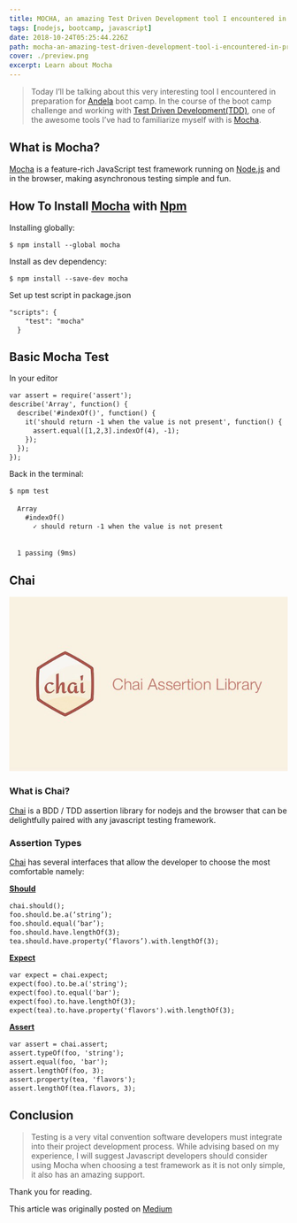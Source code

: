 ```yaml
---
title: MOCHA, an amazing Test Driven Development tool I encountered in preparation for Andela boot camp.
tags: [nodejs, bootcamp, javascript]
date: 2018-10-24T05:25:44.226Z
path: mocha-an-amazing-test-driven-development-tool-i-encountered-in-preparation-for-andela-boot-camp.
cover: ./preview.png
excerpt: Learn about Mocha
---
```


> Today I’ll be talking about this very interesting tool I encountered in preparation for [Andela](https://andela.com/) boot camp. In the course of the boot camp challenge and working with [Test Driven Development(TDD)](https://technologyconversations.com/2013/12/20/test-driven-development-tdd-example-walkthrough), one of the awesome tools I’ve had to familiarize myself with is [Mocha](https://mochajs.org/).


## What is Mocha?

[Mocha](https://mochajs.org/) is a feature-rich JavaScript test framework running on [Node.js](https://nodejs.org/en/) and in the browser, making asynchronous testing simple and fun.

## How To Install [Mocha](https://mochajs.org/) with [Npm](https://nodejs.org/en/)

Installing globally:

```
$ npm install --global mocha
```

Install as dev dependency:

```
$ npm install --save-dev mocha
```

Set up test script in package.json

```
"scripts": {
    "test": "mocha"
  }
  ```

  ## Basic Mocha Test
In your editor

```
var assert = require('assert');
describe('Array', function() {
  describe('#indexOf()', function() {
    it('should return -1 when the value is not present', function() {
      assert.equal([1,2,3].indexOf(4), -1);
    });
  });
});
```
Back in the terminal:

```
$ npm test

  Array
    #indexOf()
      ✓ should return -1 when the value is not present


  1 passing (9ms)
  ```

  ## Chai

  ![](./chai.png)

  ### What is Chai?
  [Chai](https://www.chaijs.com/) is a BDD / TDD assertion library for nodejs and the browser that can be delightfully paired with any javascript testing framework.

  ### Assertion Types

[Chai](https://www.chaijs.com/) has several interfaces that allow the developer to choose the most comfortable namely:

**[Should](https://www.chaijs.com/guide/styles/)**

```
chai.should();
foo.should.be.a(‘string’); 
foo.should.equal(‘bar’);
foo.should.have.lengthOf(3);
tea.should.have.property(‘flavors’).with.lengthOf(3);
```

**[Expect](https://www.chaijs.com/guide/styles/)**

```
var expect = chai.expect;  
expect(foo).to.be.a('string'); 
expect(foo).to.equal('bar'); 
expect(foo).to.have.lengthOf(3); expect(tea).to.have.property('flavors').with.lengthOf(3);
```

**[Assert](https://www.chaijs.com/guide/styles/)**

```
var assert = chai.assert;  
assert.typeOf(foo, 'string'); 
assert.equal(foo, 'bar'); 
assert.lengthOf(foo, 3);
assert.property(tea, 'flavors'); 
assert.lengthOf(tea.flavors, 3);
```

## Conclusion
> Testing is a very vital convention software developers must integrate into their project development process. While advising based on my experience, I will suggest Javascript developers should consider using Mocha when choosing a test framework as it is not only simple, it also has an amazing support.

Thank you for reading.

This article was originally posted on [Medium](https://medium.com/@easybuoy/mocha-an-amazing-test-driven-development-tool-i-encountered-in-preparation-for-andela-boot-camp-ce718519e93e)